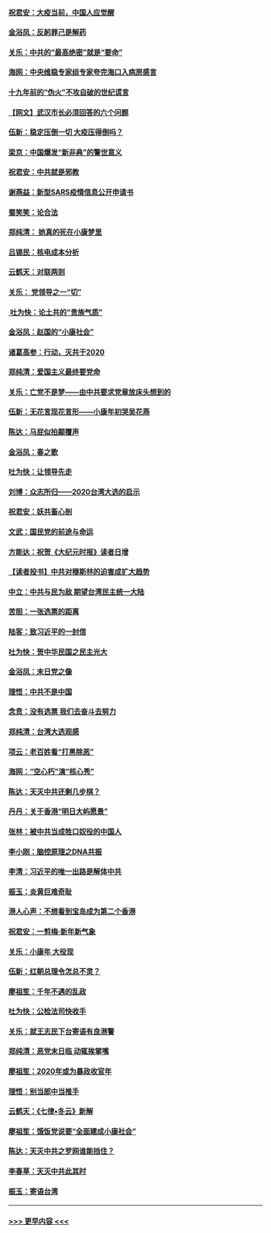 #### [祝君安：大疫当前，中国人应觉醒](../pages/nsc993/n11821946.md?t=01270822) 
#### [金浴凤：反躬罪己是解药](../pages/nsc993/n11820280.md?t=01270822) 
#### [关乐：中共的“最高绝密”就是“要命”](../pages/nsc993/n11816946.md?t=01270822) 
#### [海网：中央维稳专家组专家夸完海口入病房感言](../pages/nsc993/n11815138.md?t=01270822) 
#### [十九年前的“伪火”不攻自破的世纪谎言](../pages/nsc993/n11813238.md?t=01270822) 
#### [【网文】武汉市长必须回答的六个问题](../pages/nsc993/n11813848.md?t=01270822) 
#### [伍新：稳定压倒一切 大疫压得倒吗？](../pages/nsc993/n11812634.md?t=01270822) 
#### [梁京：中国爆发“新非典”的警世意义](../pages/nsc993/n11812554.md?t=01270822) 
#### [祝君安：中共就是邪教](../pages/nsc993/n11812431.md?t=01270822) 
#### [谢燕益：新型SARS疫情信息公开申请书](../pages/nsc993/n11808840.md?t=01270822) 
#### [蜀笑笑：论合法](../pages/nsc993/n11808064.md?t=01270822) 
#### [郑纯清： 她真的死在小康梦里](../pages/nsc993/n11806623.md?t=01270822) 
#### [吕锡民：核电成本分析](../pages/nsc993/n11806284.md?t=01270822) 
#### [云鹤天：对联两则](../pages/nsc993/n11805957.md?t=01270822) 
#### [关乐： 党领导之一“切”](../pages/nsc993/n11804505.md?t=01270822) 
#### [ 吐为快：论土共的“贵族气质”](../pages/nsc993/n11804490.md?t=01270822) 
#### [金浴凤：赵国的“小康社会”](../pages/nsc993/n11804452.md?t=01270822) 
#### [诸葛高参：行动，灭共于2020](../pages/nsc993/n11804120.md?t=01270822) 
#### [郑纯清：爱国主义最终要党命](../pages/nsc993/n11802197.md?t=01270822) 
#### [关乐：亡党不是梦——由中共要求党章放床头想到的](../pages/nsc993/n11802156.md?t=01270822) 
#### [伍新：无花言现花言形——小康年初哭吴花燕](../pages/nsc993/n11800044.md?t=01270822) 
#### [陈达：马屁似拍颠覆声](../pages/nsc993/n11800010.md?t=01270822) 
#### [金浴凤：春之歌](../pages/nsc993/n11797687.md?t=01270822) 
#### [吐为快：让领导先走](../pages/nsc993/n11797512.md?t=01270822) 
#### [刘博：众志所归——2020台湾大选的启示](../pages/nsc993/n11796878.md?t=01270822) 
#### [祝君安：妖共畜心剖](../pages/nsc993/n11794273.md?t=01270822) 
#### [文武：国民党的前途与命运](../pages/nsc993/n11794198.md?t=01270822) 
#### [方能达：祝贺《大纪元时报》读者日增](../pages/nsc993/n11793807.md?t=01270822) 
#### [【读者投书】中共对穆斯林的迫害成扩大趋势](../pages/nsc993/n11791371.md?t=01270822) 
#### [中立：中共与民为敌 期望台湾民主统一大陆](../pages/nsc993/n11790392.md?t=01270822) 
#### [苦胆：一张选票的距离](../pages/nsc993/n11788914.md?t=01270822) 
#### [陆客：致习近平的一封信](../pages/nsc993/n11788867.md?t=01270822) 
#### [吐为快：贺中华民国之民主光大](../pages/nsc993/n11788618.md?t=01270822) 
#### [金浴凤：末日党之像](../pages/nsc993/n11787475.md?t=01270822) 
#### [理悟：中共不是中国](../pages/nsc993/n11787463.md?t=01270822) 
#### [念贲：没有选票  我们去奋斗去努力](../pages/nsc993/n11787398.md?t=01270822) 
#### [郑纯清：台湾大选观感](../pages/nsc993/n11786210.md?t=01270822) 
#### [项云：老百姓看“打黑除恶”](../pages/nsc993/n11785398.md?t=01270822) 
#### [海网：“空心朽”演“核心秀”](../pages/nsc993/n11783874.md?t=01270822) 
#### [陈达：天灭中共还剩几步棋？](../pages/nsc993/n11783719.md?t=01270822) 
#### [丹丹：关于香港“明日大屿愿景”](../pages/nsc993/n11783273.md?t=01270822) 
#### [张林：被中共当成牲口奴役的中国人](../pages/nsc993/n11782397.md?t=01270822) 
#### [李小刚：脑控原理之DNA共振](../pages/nsc993/n11780962.md?t=01270822) 
#### [李清：习近平的唯一出路是解体中共](../pages/nsc993/n11780866.md?t=01270822) 
#### [振玉：炎黄巨难奇耻](../pages/nsc993/n11779632.md?t=01270822) 
#### [港人心声：不想看到宝岛成为第二个香港](../pages/nsc993/n11778817.md?t=01270822) 
#### [祝君安：一剪梅‧新年新气象](../pages/nsc993/n11776340.md?t=01270822) 
#### [关乐：小康年 大役现](../pages/nsc993/n11774213.md?t=01270822) 
#### [伍新：红朝总理令怎总不灵？](../pages/nsc993/n11770813.md?t=01270822) 
#### [廖祖笙：千年不遇的乱政](../pages/nsc993/n11770373.md?t=01270822) 
#### [吐为快：公检法司快收手](../pages/nsc993/n11770359.md?t=01270822) 
#### [关乐：就王志民下台寄语有良港警](../pages/nsc993/n11769903.md?t=01270822) 
#### [郑纯清：恶党末日临 动辄挨掌嘴](../pages/nsc993/n11769356.md?t=01270822) 
#### [廖祖笙：2020年或为暴政收官年](../pages/nsc993/n11768216.md?t=01270822) 
#### [理悟：别当郎中当推手](../pages/nsc993/n11768243.md?t=01270822) 
#### [云鹤天：《七律▪冬云》新解](../pages/nsc993/n11768204.md?t=01270822) 
#### [廖祖笙：饿饭党说要“全面建成小康社会”](../pages/nsc993/n11767482.md?t=01270822) 
#### [陈达：天灭中共之罗网谁能挡住？](../pages/nsc993/n11767465.md?t=01270822) 
#### [李春草：天灭中共此其时](../pages/nsc993/n11767452.md?t=01270822) 
#### [振玉：寄语台湾](../pages/nsc993/n11767432.md?t=01270822) 

----
#### [ >>> 更早内容 <<< ](../indexes/nsc993-earlier.md)
